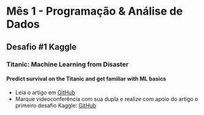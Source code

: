 #    Mês 1 - Programação & Análise de Dados
##   Desafio #1 Kaggle
###  Titanic: Machine Learning from Disaster
#### Predict survival on the Titanic and get familiar with ML basics

 * Leia o artigo em [GitHub](http://mundoia.com.br/tutorial/conheca-o-kaggle-e-participe-da-sua-primeira-competicao-de-machine-learning/)
 * Marque videoconferência com sua dupla e realize com apoio do artigo o primeiro desafio Kaggle: [GitHub](https://www.kaggle.com/c/titanic)
